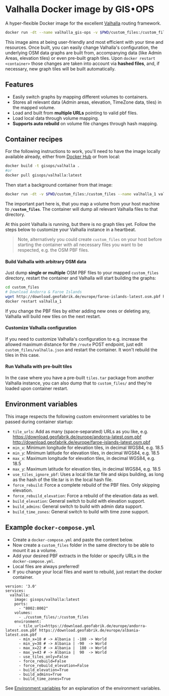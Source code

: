# Valhalla Docker image by GIS • OPS

A hyper-flexible Docker image for the excellent [Valhalla](https://github.com/valhalla/valhalla) routing framework.

```bash
docker run -dt --name valhalla_gis-ops -v $PWD/custom_files:/custom_files gisops/valhalla:latest
```

This image aims at being user-friendly and most efficient with your time and resources. Once built, you can easily change Valhalla's configuration, the underlying OSM data graphs are built from, accompanying data (like Admin Areas, elevation tiles) or even pre-built graph tiles. Upon `docker restart <container>` those changes are taken into account via **hashed files**, and, if necessary, new graph tiles will be built automatically.

## Features

-   Easily switch graphs by mapping different volumes to containers.
-   Stores all relevant data (Admin areas, elevation, TimeZone data, tiles) in the mapped volume.
-   Load and built from **multiple URLs** pointing to valid pbf files.
-   Load local data through volume mapping.
-   **Supports auto rebuild** on volume file changes through hash mapping.

## Container recipes

For the following instructions to work, you'll need to have the image locally available already, either from [Docker Hub](https://hub.docker.com/repository/docker/gisops/valhalla) or from local:

```bash
docker build -t gisops/valhalla .
#or
docker pull gisops/valhalla:latest
```

Then start a background container from that image:

```bash
docker run -dt -v $PWD/custom_files:/custom_files --name valhalla_1 valhalla
```

The important part here is, that you map a volume from your host machine to **`/custom_files`**. The container will dump all relevant Valhalla files to that directory.

At this point Valhalla is running, but there is no graph tiles yet. Follow the steps below to customize your Valhalla instance in a heartbeat.

> Note, alternatively you could create `custom_files` on your host before starting the container with all necessary files you want to be respected, e.g. the OSM PBF files.

#### Build Valhalla with arbitrary OSM data

Just dump **single or multiple** OSM PBF files to your mapped `custom_files` directory, restart the container and Valhalla will start building the graphs:

```bash
cd custom_files
# Download Andorra & Faroe Islands
wget http://download.geofabrik.de/europe/faroe-islands-latest.osm.pbf http://download.geofabrik.de/europe/andorra-latest.osm.pbf
docker restart valhalla_1
```

If you change the PBF files by either adding new ones or deleting any, Valhalla will build new tiles on the next restart.

#### Customize Valhalla configuration

If you need to customize Valhalla's configuration to e.g. increase the allowed maximum distance for the `/route` POST endpoint, just edit `custom_files/valhalla.json` and restart the container. It won't rebuild the tiles in this case.

#### Run Valhalla with pre-built tiles

In the case where you have a pre-built `tiles.tar` package from another Valhalla instance, you can also dump that to `custom_files/` and they're loaded upon container restart.

## Environment variables

This image respects the following custom environment variables to be passed during container startup:

- `tile_urls`: Add as many (space-separated) URLs as you like, e.g. https://download.geofabrik.de/europe/andorra-latest.osm.pbf http://download.geofabrik.de/europe/faroe-islands-latest.osm.pbf
- `min_x`: Minimum longitude for elevation tiles, in decimal WGS84, e.g. 18.5
- `min_y`: Minimum latitude for elevation tiles, in decimal WGS84, e.g. 18.5
- `max_x`: Maximum longitude for elevation tiles, in decimal WGS84, e.g. 18.5
- `max_y`: Maximum latitude for elevation tiles, in decimal WGS84, e.g. 18.5
- `use_tiles_ignore_pbf`: Uses a local tile.tar file and skips building, as long as the hash of the tile.tar is in the local hash file.
- `force_rebuild`: Force a complete rebuild of the PBF files. Only skipping elevation.
- `force_rebuild_elevation`: Force a rebuild of the elevation data as well.
- `build_elevation`: General switch to build with elevation support.
- `build_admins`: General switch to build with admin data support.
- `build_time_zones`: General switch to build with time zone support.

## Example `docker-compose.yml`

- Create a `docker-compose.yml` and paste the content below.
- Now create a `custom_files` folder in the same directory to be able to mount it as a volume.
- Add your desired PBF extracts in the folder or specify URLs in the `docker-compose.yml`.
- Local files are always preferred!
- If you change your local files and want to rebuild, just restart the docker container.
```docker
version: '3.0'
services:
  valhalla:
    image: gisops/valhalla:latest
    ports:
      - "8002:8002"
    volumes:
      - ./custom_files/:/custom_files
    environment:
      - tile_urls=https://download.geofabrik.de/europe/andorra-latest.osm.pbf https://download.geofabrik.de/europe/albania-latest.osm.pbf
      - min_x=18 # -> Albania | -180 -> World
      - min_y=38 # -> Albania | -90  -> World
      - max_x=22 # -> Albania |  180 -> World
      - max_y=43 # -> Albania |  90  -> World
      - use_tiles_only=False
      - force_rebuild=False
      - force_rebuild_elevation=False
      - build_elevation=True
      - build_admins=True
      - build_time_zones=True
```

See [Environment variables](#environment-variables) for an explanation of the environment variables.
